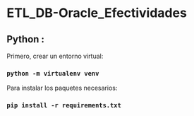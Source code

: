 # ETL_DB-Oracle_Efectividades

## Python : 

Primero, crear un entorno virtual:
### `python -m virtualenv venv`

Para instalar los paquetes necesarios:
### `pip install -r requirements.txt`